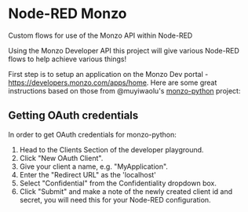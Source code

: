 # Node-RED Monzo
Custom flows for use of the Monzo API within Node-RED


Using the Monzo Developer API this project will give various Node-RED flows to help achieve various things!

First step is to setup an application on the Monzo Dev portal - https://developers.monzo.com/apps/home. Here are some great instructions based on those from @muyiwaolu's [monzo-python](https://github.com/muyiwaolu/monzo-python#getting-oauth-credentials) project:

## Getting OAuth credentials
In order to get OAuth credentials for monzo-python:

1. Head to the Clients Section of the developer playground.
2. Click "New OAuth Client".
3. Give your client a name, e.g. "MyApplication".
4. Enter the "Redirect URL" as the 'localhost'
5. Select "Confidential" from the Confidentiality dropdown box.
6. Click "Submit" and make a note of the newly created client id and secret, you will need this for your Node-RED configuration.
